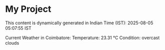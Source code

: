 # My Project

This content is dynamically generated in Indian Time (IST): 2025-08-05 05:07:55 IST


Current Weather in Coimbatore:
Temperature: 23.31 °C
Condition: overcast clouds
